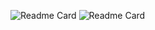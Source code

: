 ![Readme Card](https://github-readme-stats.vercel.app/api?username=yuansheng1549&show_icons=true&theme=blue-green&locale=en)
![Readme Card](https://github-readme-stats.vercel.app/api/wakatime?username=yuansheng1549&layout=compact&theme=github_dark)
